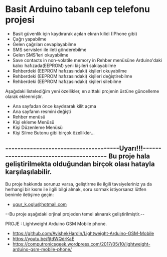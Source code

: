 # Basit Arduino tabanlı cep telefonu projesi

* Basit güvenlik için kaydırarak açılan ekran kilidi (IPhone gibi)
* Çağrı yapabilme
* Gelen çağrıları cevaplayabilme
* SMS servisleri ile ileti gönderebilme
* Gelen SMS'leri okuyabilme
* Save contacts in non-volatile memory in Rehber menüsüne Arduino'daki kalıcı hafızada(EEPROM) yeni kişileri saklayabilme
* Rehberdeki (EEPROM hafızasındaki) kişileri okuyabilme
* Rehberdeki (EEPROM hafızasındaki) kişileri değiştirebilme
* Rehberdeki (EEPROM hafızasındaki) kişileri silebilme

Aşağıdaki listelediğim yeni özellikler, en alttaki projenin üstüne güncelleme olarak eklenmiştir.

* Ana sayfadan önce kaydırarak kilit açma 
* Ana sayfanın resmini değişti
* Rehber menüsü
* Kişi ekleme Menüsü
* Kişi Düzenleme Menüsü
* Kişi Silme Butonu
  gibi birçok özellikler...


-------------------------------------Uyarı!!!---------------------------------------
Bu proje hala geliştirilmekta olduğundan birçok olası hatayla karşılaşılabilir.
-------------------------------------------------------------------------------------------------------------

Bu proje hakkında sorunuz varsa, geliştirme ile ilgili tavsiyeleriniz ya da herhangi bir kısmı ile ilgili bilgi almak, soru sormak istiyorsanız lütfen benimle iletişime geçin:

* ugur_k.oglu@hotmail.com


--Bu proje aşağıdaki orjinal projeden temel alınarak geliştirilmiştir.--

PROJE      : Lightweight Arduino GSM Mobile phone.
* https://github.com/AvishekHardin/Lightweight-Arduino-GSM-Mobile
* https://youtu.be/fjtdWQdrKaE
* https://computronicsgeek.wordpress.com/2017/05/10/lightweight-arduino-gsm-mobile-phone/
